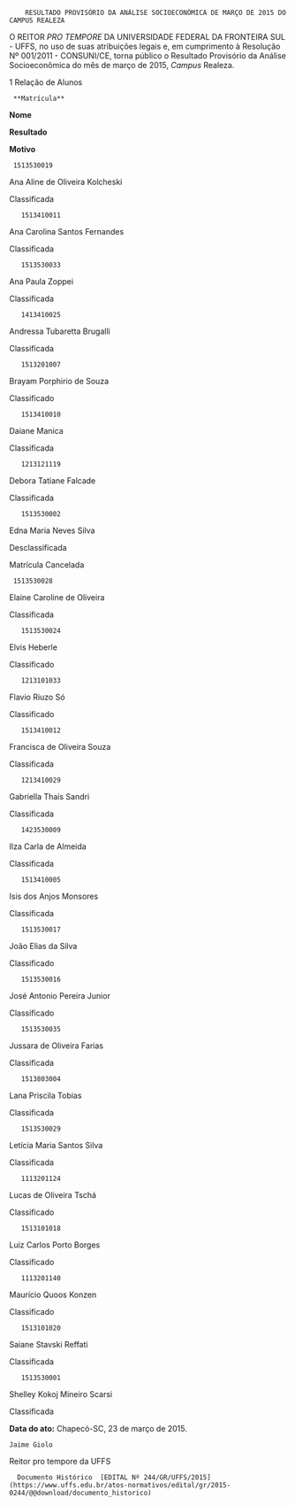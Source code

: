         RESULTADO PROVISÓRIO DA ANÁLISE SOCIOECONÔMICA DE MARÇO DE 2015 DO CAMPUS REALEZA  

O REITOR *PRO TEMPORE* DA UNIVERSIDADE FEDERAL DA FRONTEIRA SUL - UFFS, no uso de suas atribuições legais e, em cumprimento à Resolução Nº 001/2011 - CONSUNI/CE, torna público o Resultado Provisório da Análise Socioeconômica do mês de março de 2015, *Campus* Realeza.

 1 Relação de Alunos

     **Matrícula**

   **Nome**

   **Resultado**

   **Motivo**

     1513530019

   Ana Aline de Oliveira Kolcheski

   Classificada

       1513410011

   Ana Carolina Santos Fernandes

   Classificada

       1513530033

   Ana Paula Zoppei

   Classificada

       1413410025

   Andressa Tubaretta Brugalli

   Classificada

       1513201007

   Brayam Porphirio de Souza

   Classificado

       1513410010

   Daiane Manica

   Classificada

       1213121119

   Debora Tatiane Falcade

   Classificada

       1513530002

   Edna Maria Neves Silva

   Desclassificada

   Matrícula Cancelada

     1513530028

   Elaine Caroline de Oliveira

   Classificada

       1513530024

   Elvis Heberle

   Classificado

       1213101033

   Flavio Riuzo Só

   Classificado

       1513410012

   Francisca de Oliveira Souza

   Classificada

       1213410029

   Gabriella Thaís Sandri

   Classificada

       1423530009

   Ilza Carla de Almeida

   Classificada

       1513410005

   Isis dos Anjos Monsores

   Classificada

       1513530017

   João Elias da Silva

   Classificado

       1513530016

   José Antonio Pereira Junior

   Classificado

       1513530035

   Jussara de Oliveira Farias

   Classificada

       1513803004

   Lana Priscila Tobias

   Classificada

       1513530029

   Letícia Maria Santos Silva

   Classificada

       1113201124

   Lucas de Oliveira Tschá

   Classificado

       1513101018

   Luiz Carlos Porto Borges

   Classificado

       1113201140

   Maurício Quoos Konzen

   Classificado

       1513101020

   Saiane Stavski Reffati

   Classificada

       1513530001

   Shelley Kokoj Mineiro Scarsi

   Classificada

        

   **Data do ato:** Chapecó-SC, 23 de março de 2015.   
 

    Jaime Giolo   
 Reitor pro tempore da UFFS 

      Documento Histórico  [EDITAL Nº 244/GR/UFFS/2015](https://www.uffs.edu.br/atos-normativos/edital/gr/2015-0244/@@download/documento_historico)     
      